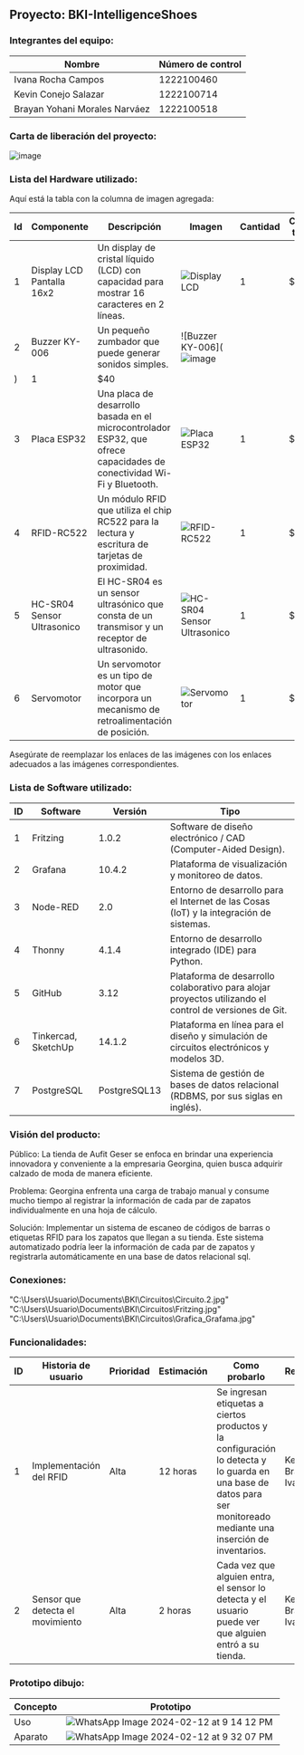 ## Proyecto: BKI-IntelligenceShoes

### Integrantes del equipo:
| Nombre                    | Número de control |
|---------------------------|---------------------------|
| Ivana Rocha Campos        | 1222100460                |
| Kevin Conejo Salazar      | 1222100714                |
| Brayan Yohani Morales Narváez | 1222100518            |

### Carta de liberación del proyecto:
![image](https://github.com/IvanaRocha/BKI/assets/135056237/1fbebe16-5561-4995-aa35-4f05f84b86f4)


### Lista del Hardware utilizado:
Aquí está la tabla con la columna de imagen agregada:

| Id | Componente                | Descripción                                                                                   | Imagen | Cantidad | Costo total |
|----|---------------------------|-----------------------------------------------------------------------------------------------|--------|----------|-------------|
| 1  | Display LCD Pantalla 16x2 | Un display de cristal líquido (LCD) con capacidad para mostrar 16 caracteres en 2 líneas.   | ![Display LCD]() | 1        | $50         |
| 2  | Buzzer KY-006             | Un pequeño zumbador que puede generar sonidos simples.                                       | ![Buzzer KY-006](![image](https://github.com/IvanaRocha/BKI/assets/146135319/9a42f7a2-b19f-4399-b0c0-b6ebf93cc720)
) | 1        | $40     |
| 3  | Placa ESP32               | Una placa de desarrollo basada en el microcontrolador ESP32, que ofrece capacidades de conectividad Wi-Fi y Bluetooth.| ![Placa ESP32](https://example.com/esp32_image.jpg) | 1 | $280   |
| 4  | RFID-RC522                | Un módulo RFID que utiliza el chip RC522 para la lectura y escritura de tarjetas de proximidad.| ![RFID-RC522](https://example.com/rfid_rc522_image.jpg) | 1     | $60    |
| 5  | HC-SR04 Sensor Ultrasonico| El HC-SR04 es un sensor ultrasónico que consta de un transmisor y un receptor de ultrasonido.| ![HC-SR04 Sensor Ultrasonico](https://example.com/hc_sr04_image.jpg) | 1  | $64    |
| 6  | Servomotor                | Un servomotor es un tipo de motor que incorpora un mecanismo de retroalimentación de posición.| ![Servomotor](https://example.com/servomotor_image.jpg) | 1      | $130        |

Asegúrate de reemplazar los enlaces de las imágenes con los enlaces adecuados a las imágenes correspondientes.

### Lista de Software utilizado:

| ID | Software  | Versión | Tipo                                                                               |
|----|-----------|---------|------------------------------------------------------------------------------------|
| 1  | Fritzing  | 1.0.2   | Software de diseño electrónico / CAD (Computer-Aided Design).                      |
| 2  | Grafana   | 10.4.2  | Plataforma de visualización y monitoreo de datos.                                   |
| 3  | Node-RED  | 2.0     | Entorno de desarrollo para el Internet de las Cosas (IoT) y la integración de sistemas.|
| 4  | Thonny    | 4.1.4   | Entorno de desarrollo integrado (IDE) para Python.                                   |
| 5  | GitHub    | 3.12    | Plataforma de desarrollo colaborativo para alojar proyectos utilizando el control de versiones de Git. |
| 6  | Tinkercad, SketchUp | 14.1.2 | Plataforma en línea para el diseño y simulación de circuitos electrónicos y modelos 3D. |
| 7  | PostgreSQL| PostgreSQL13 | Sistema de gestión de bases de datos relacional (RDBMS, por sus siglas en inglés). |

### Visión del producto:

Público:
La tienda de Aufit Geser se enfoca en brindar una experiencia innovadora y conveniente a la empresaria Georgina, quien busca adquirir calzado de moda de manera eficiente.

Problema:
Georgina enfrenta una carga de trabajo manual y consume mucho tiempo al registrar la información de cada par de zapatos individualmente en una hoja de cálculo.

Solución:
Implementar un sistema de escaneo de códigos de barras o etiquetas RFID para los zapatos que llegan a su tienda. Este sistema automatizado podría leer la información de cada par de zapatos y registrarla automáticamente en una base de datos relacional sql.

### Conexiones:
"C:\Users\Usuario\Documents\BKI\Circuitos\Circuito.2.jpg"
"C:\Users\Usuario\Documents\BKI\Circuitos\Fritzing.jpg"
"C:\Users\Usuario\Documents\BKI\Circuitos\Grafica_Grafama.jpg"


### Funcionalidades:

| ID | Historia de usuario | Prioridad | Estimación | Como probarlo | Responsable |
|----|---------------------|-----------|------------|---------------|-------------|
| 1  | Implementación del RFID | Alta | 12 horas | Se ingresan etiquetas a ciertos productos y la configuración lo detecta y lo guarda en una base de datos para ser monitoreado mediante una inserción de inventarios. | Kevin, Brayan e Ivana |
| 2  | Sensor que detecta el movimiento | Alta | 2 horas | Cada vez que alguien entra, el sensor lo detecta y el usuario puede ver que alguien entró a su tienda. | Kevin, Brayan e Ivana |

### Prototipo dibujo:
| Concepto | Prototipo |
|----------|-----------|
| Uso      | ![WhatsApp Image 2024-02-12 at 9 14 12 PM](https://github.com/BrayanYNm67/EquipoKBI/assets/135056237/0e9b5acc-e60c-47f5-97bc-aee0f3a0d0a8.png) |
| Aparato  | ![WhatsApp Image 2024-02-12 at 9 32 07 PM](https://github.com/BrayanYNm67/EquipoKBI/assets/135056237/1ca3decb-5d76-49ba-8366-4e07bc8e1905.png) |
